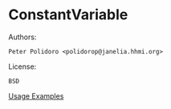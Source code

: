ConstantVariable
================

Authors:

    Peter Polidoro <polidorop@janelia.hhmi.org>

License:

    BSD


[Usage Examples](./examples)

